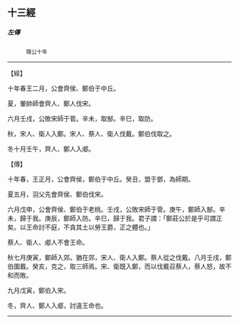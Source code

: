 

## 十三經

##### 左傳
　　　`隱公十年`

* * *

【經】

十年春王二月，公會齊侯、鄭伯于中丘。

夏，翬帥師會齊人、鄭人伐宋。

六月壬戌，公敗宋師于菅。辛未，取郜。辛巳，取防。

秋，宋人、衛人入鄭。宋人、蔡人、衛人伐戴。鄭伯伐取之。

冬十月壬午，齊人、鄭人入郕。

【傳】

十年春，王正月，公會齊侯，鄭伯于中丘。癸丑，盟于鄧，為師期。

夏五月，羽父先會齊侯、鄭伯伐宋。

六月戊申，公會齊侯、鄭伯于老桃。壬戌，公敗宋師于菅。庚午，鄭師入郜。辛未，歸于我。庚辰，鄭師入防。辛巳，歸于我。君子謂：「鄭莊公於是乎可謂正矣。以王命討不庭，不貪其土以勞王爵，正之體也。」

蔡人、衛人、郕人不會王命。

秋七月庚寅，鄭師入郊。猶在郊，宋人、衛人入鄭。蔡人從之伐戴。八月壬戌，鄭伯圍戴。癸亥，克之，取三師焉。宋、衛既入鄭，而以伐戴召蔡人，蔡人怒，故不和而敗。

九月戊寅，鄭伯入宋。

冬，齊人、鄭人入郕，討違王命也。

* * *

